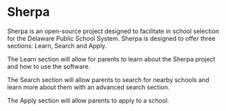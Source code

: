 # Sherpa

Sherpa is an open-source project designed to facilitate in school selection for the Delaware Public School System. Sherpa is designed to offer three sections: Learn, Search and Apply. 

The Learn section will allow for parents to learn about the Sherpa project and how to use the software.

The Search section will allow parents to search for nearby schools and learn more about them with an advanced search section.

The Apply section will allow parents to apply to a school.
